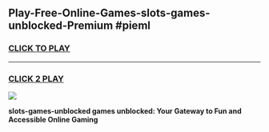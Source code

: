 
## Play-Free-Online-Games-slots-games-unblocked-Premium #pieml
<h3>
<a href="https://premium.freeplayer.one?title=slots-games-unblocked&ref=8M">CLICK TO PLAY</a></h3>
<hr>

<h3>
<a href="https://premium.freeplayer.one?title=slots-games-unblocked&ref=8M">CLICK 2 PLAY</a>
  
</h3>

<a href="https://premium.freeplayer.one?title=slots-games-unblocked&ref=8M"><img src="https://clearcache.store/games.png"></a>


**slots-games-unblocked games unblocked: Your Gateway to Fun and Accessible Online Gaming**
